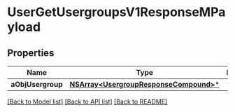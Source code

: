 # UserGetUsergroupsV1ResponseMPayload

## Properties
Name | Type | Description | Notes
------------ | ------------- | ------------- | -------------
**aObjUsergroup** | [**NSArray&lt;UsergroupResponseCompound&gt;***](UsergroupResponseCompound.md) |  | 

[[Back to Model list]](../README.md#documentation-for-models) [[Back to API list]](../README.md#documentation-for-api-endpoints) [[Back to README]](../README.md)


